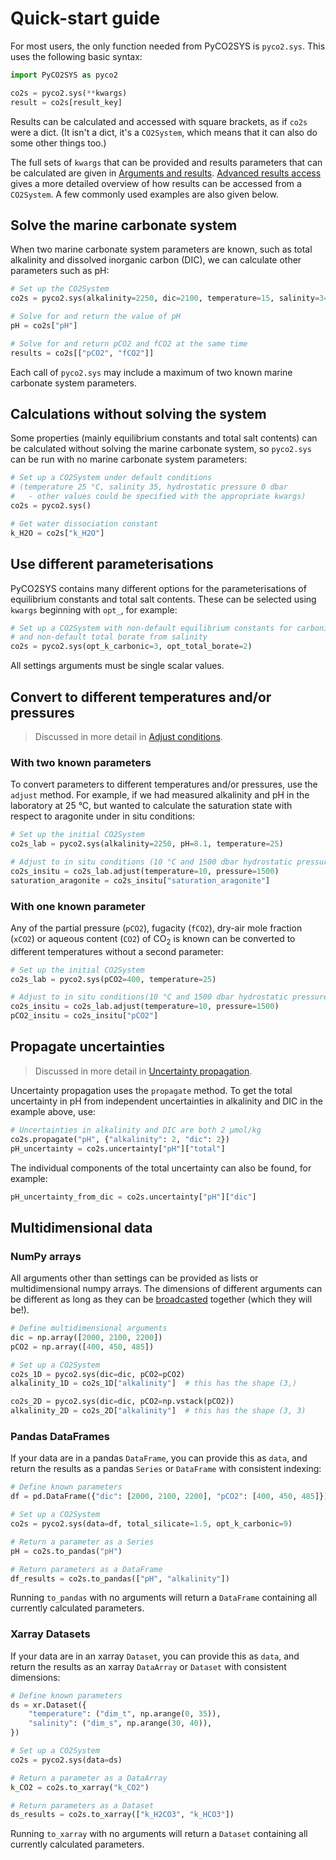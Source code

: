# Quick-start guide

For most users, the only function needed from PyCO2SYS is `pyco2.sys`.  This uses the following basic syntax:

```python
import PyCO2SYS as pyco2

co2s = pyco2.sys(**kwargs)
result = co2s[result_key]
```

Results can be calculated and accessed with square brackets, as if `co2s` were a dict.  (It isn't a dict, it's a `CO2System`, which means that it can also do some other things too.)

The full sets of `kwargs` that can be provided and results parameters that can be calculated are given in [Arguments and results](detail.md).  [Advanced results access](results.md) gives a more detailed overview of how results can be accessed from a `CO2System`.  A few commonly used examples are also given below.

## Solve the marine carbonate system

When two marine carbonate system parameters are known, such as total alkalinity and dissolved inorganic carbon (DIC), we can calculate other parameters such as pH:

```python
# Set up the CO2System
co2s = pyco2.sys(alkalinity=2250, dic=2100, temperature=15, salinity=34)

# Solve for and return the value of pH
pH = co2s["pH"]

# Solve for and return pCO2 and fCO2 at the same time
results = co2s[["pCO2", "fCO2"]]
```

Each call of `pyco2.sys` may include a maximum of two known marine carbonate system parameters.

## Calculations without solving the system

Some properties (mainly equilibrium constants and total salt contents) can be calculated without solving the marine carbonate system, so `pyco2.sys` can be run with no marine carbonate system parameters:

```python
# Set up a CO2System under default conditions 
# (temperature 25 °C, salinity 35, hydrostatic pressure 0 dbar
#   - other values could be specified with the appropriate kwargs)
co2s = pyco2.sys()

# Get water dissociation constant
k_H2O = co2s["k_H2O"]
```

## Use different parameterisations

PyCO2SYS contains many different options for the parameterisations of equilibrium constants and total salt contents.  These can be selected using `kwargs` beginning with `opt_`, for example:

```python
# Set up a CO2System with non-default equilibrium constants for carbonic acid
# and non-default total borate from salinity
co2s = pyco2.sys(opt_k_carbonic=3, opt_total_borate=2)
```

All settings arguments must be single scalar values.

## Convert to different temperatures and/or pressures

> Discussed in more detail in [Adjust conditions](adjust.md).

### With two known parameters

To convert parameters to different temperatures and/or pressures, use the `adjust` method.  For example, if we had measured alkalinity and pH in the laboratory at 25 °C, but wanted to calculate the saturation state with respect to aragonite under in situ conditions:

```python
# Set up the initial CO2System
co2s_lab = pyco2.sys(alkalinity=2250, pH=8.1, temperature=25)

# Adjust to in situ conditions (10 °C and 1500 dbar hydrostatic pressure)
co2s_insitu = co2s_lab.adjust(temperature=10, pressure=1500)
saturation_aragonite = co2s_insitu["saturation_aragonite"]
```

### With one known parameter

Any of the partial pressure (`pCO2`), fugacity (`fCO2`), dry-air mole fraction (`xCO2`) or aqueous content (`CO2`) of CO<sub>2</sub> is known can be converted to different temperatures without a second parameter:

```python
# Set up the initial CO2System
co2s_lab = pyco2.sys(pCO2=400, temperature=25)

# Adjust to in situ conditions(10 °C and 1500 dbar hydrostatic pressure)
co2s_insitu = co2s_lab.adjust(temperature=10, pressure=1500)
pCO2_insitu = co2s_insitu["pCO2"]
```

## Propagate uncertainties

> Discussed in more detail in [Uncertainty propagation](uncertainty.md).

Uncertainty propagation uses the `propagate` method.  To get the total uncertainty in pH from independent uncertainties in alkalinity and DIC in the example above, use:

```python
# Uncertainties in alkalinity and DIC are both 2 µmol/kg
co2s.propagate("pH", {"alkalinity": 2, "dic": 2})
pH_uncertainty = co2s.uncertainty["pH"]["total"]
```

The individual components of the total uncertainty can also be found, for example:

```python
pH_uncertainty_from_dic = co2s.uncertainty["pH"]["dic"]
```

## Multidimensional data

### NumPy arrays

All arguments other than settings can be provided as lists or multidimensional numpy arrays.  The dimensions of different arguments can be different as long as they can be [broadcasted](https://numpy.org/doc/stable/user/basics.broadcasting.html) together (which they will be!).

```python
# Define multidimensional arguments
dic = np.array([2000, 2100, 2200])
pCO2 = np.array([400, 450, 485])

# Set up a CO2System
co2s_1D = pyco2.sys(dic=dic, pCO2=pCO2)
alkalinity_1D = co2s_1D["alkalinity"]  # this has the shape (3,)

co2s_2D = pyco2.sys(dic=dic, pCO2=np.vstack(pCO2))
alkalinity_2D = co2s_2D["alkalinity"]  # this has the shape (3, 3)
```

### Pandas DataFrames

If your data are in a pandas `DataFrame`, you can provide this as `data`, and return the results as a pandas `Series` or `DataFrame` with consistent indexing:

```python
# Define known parameters
df = pd.DataFrame({"dic": [2000, 2100, 2200], "pCO2": [400, 450, 485]})

# Set up a CO2System
co2s = pyco2.sys(data=df, total_silicate=1.5, opt_k_carbonic=9)

# Return a parameter as a Series
pH = co2s.to_pandas("pH")

# Return parameters as a DataFrame
df_results = co2s.to_pandas(["pH", "alkalinity"])
```

Running `to_pandas` with no arguments will return a `DataFrame` containing all currently calculated parameters.

### Xarray Datasets

If your data are in an xarray `Dataset`, you can provide this as `data`, and return the results as an xarray `DataArray` or `Dataset` with consistent dimensions:

```python
# Define known parameters
ds = xr.Dataset({
    "temperature": ("dim_t", np.arange(0, 35)),
    "salinity": ("dim_s", np.arange(30, 40)),
})

# Set up a CO2System
co2s = pyco2.sys(data=ds)

# Return a parameter as a DataArray
k_CO2 = co2s.to_xarray("k_CO2")

# Return parameters as a Dataset
ds_results = co2s.to_xarray(["k_H2CO3", "k_HCO3"])
```

Running `to_xarray` with no arguments will return a `Dataset` containing all currently calculated parameters.
